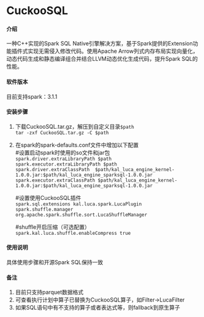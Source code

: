 # CuckooSQL

#### 介绍
一种C++实现的Spark SQL Native引擎解决方案，基于Spark提供的Extension功能插件式实现无需侵入修改代码。使用Apache Arrow列式内存布局实现向量化，动态代码生成和静态编译组合并结合LLVM动态优化生成代码，提升Spark SQL的性能。

#### 软件版本
目前支持spark：3.1.1  

#### 安装步骤

1.  下载CuckooSQL.tar.gz，解压到自定义目录`$path`  
    `tar -zxf CuckooSQL.tar.gz -C $path`
    
2.  在spark的spark-defaults.conf文件中增加以下配置  
    #设置启动spark时使用的so文件和jar包  
    `spark.driver.extraLibraryPath $path`  
    `spark.executor.extraLibraryPath $path`  
    `spark.driver.extraClassPath  $path/kal_luca_engine_kernel-1.0.0.jar:$path/kal_luca_engine_sparksql-1.0.0.jar`  
    `spark.executor.extraClassPath $path/kal_luca_engine_kernel-1.0.0.jar:$path/kal_luca_engine_sparksql-1.0.0.jar`  

    #设置使用CuckooSQL插件  
    `spark.sql.extensions kal.luca.spark.LucaPlugin`  
    `spark.shuffle.manager org.apache.spark.shuffle.sort.LucaShuffleManager`  
    
    #shuffle开启压缩（可选配置）  
    `spark.kal.luca.shuffle.enableCompress true` 

#### 使用说明
具体使用步骤和开源Spark SQL保持一致  

#### 备注
1.  目前只支持parquet数据格式  
2.  可查看执行计划中算子已替换为CuckooSQL算子，如Filter->LucaFilter  
3.  如果SQL语句中有不支持的算子或者表达式等，则fallback到原生算子 
